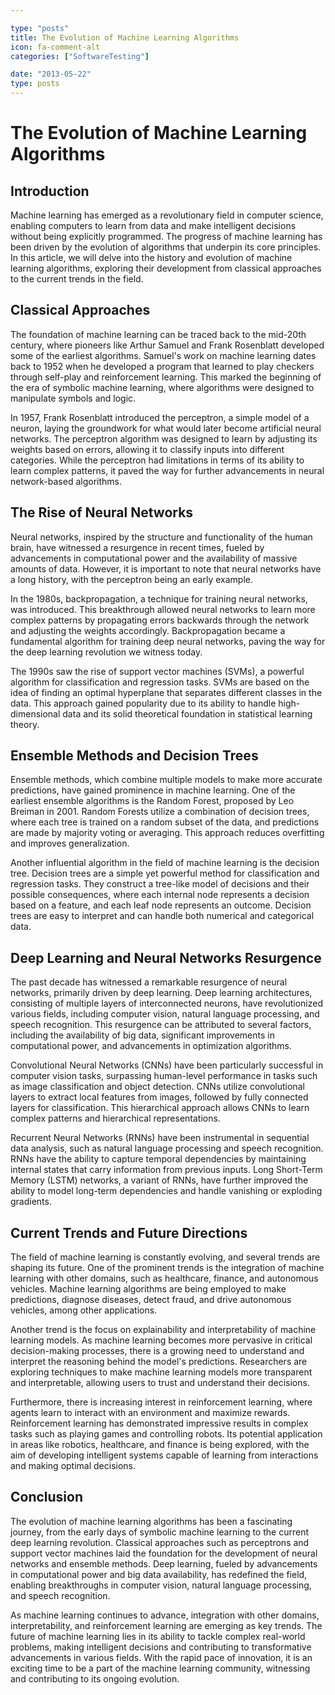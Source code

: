 ```yaml
---

type: "posts"
title: The Evolution of Machine Learning Algorithms
icon: fa-comment-alt
categories: ["SoftwareTesting"]

date: "2013-05-22"
type: posts
---
```





# The Evolution of Machine Learning Algorithms

## Introduction

Machine learning has emerged as a revolutionary field in computer science, enabling computers to learn from data and make intelligent decisions without being explicitly programmed. The progress of machine learning has been driven by the evolution of algorithms that underpin its core principles. In this article, we will delve into the history and evolution of machine learning algorithms, exploring their development from classical approaches to the current trends in the field.

## Classical Approaches

The foundation of machine learning can be traced back to the mid-20th century, where pioneers like Arthur Samuel and Frank Rosenblatt developed some of the earliest algorithms. Samuel's work on machine learning dates back to 1952 when he developed a program that learned to play checkers through self-play and reinforcement learning. This marked the beginning of the era of symbolic machine learning, where algorithms were designed to manipulate symbols and logic.

In 1957, Frank Rosenblatt introduced the perceptron, a simple model of a neuron, laying the groundwork for what would later become artificial neural networks. The perceptron algorithm was designed to learn by adjusting its weights based on errors, allowing it to classify inputs into different categories. While the perceptron had limitations in terms of its ability to learn complex patterns, it paved the way for further advancements in neural network-based algorithms.

## The Rise of Neural Networks

Neural networks, inspired by the structure and functionality of the human brain, have witnessed a resurgence in recent times, fueled by advancements in computational power and the availability of massive amounts of data. However, it is important to note that neural networks have a long history, with the perceptron being an early example.

In the 1980s, backpropagation, a technique for training neural networks, was introduced. This breakthrough allowed neural networks to learn more complex patterns by propagating errors backwards through the network and adjusting the weights accordingly. Backpropagation became a fundamental algorithm for training deep neural networks, paving the way for the deep learning revolution we witness today.

The 1990s saw the rise of support vector machines (SVMs), a powerful algorithm for classification and regression tasks. SVMs are based on the idea of finding an optimal hyperplane that separates different classes in the data. This approach gained popularity due to its ability to handle high-dimensional data and its solid theoretical foundation in statistical learning theory.

## Ensemble Methods and Decision Trees

Ensemble methods, which combine multiple models to make more accurate predictions, have gained prominence in machine learning. One of the earliest ensemble algorithms is the Random Forest, proposed by Leo Breiman in 2001. Random Forests utilize a combination of decision trees, where each tree is trained on a random subset of the data, and predictions are made by majority voting or averaging. This approach reduces overfitting and improves generalization.

Another influential algorithm in the field of machine learning is the decision tree. Decision trees are a simple yet powerful method for classification and regression tasks. They construct a tree-like model of decisions and their possible consequences, where each internal node represents a decision based on a feature, and each leaf node represents an outcome. Decision trees are easy to interpret and can handle both numerical and categorical data.

## Deep Learning and Neural Networks Resurgence

The past decade has witnessed a remarkable resurgence of neural networks, primarily driven by deep learning. Deep learning architectures, consisting of multiple layers of interconnected neurons, have revolutionized various fields, including computer vision, natural language processing, and speech recognition. This resurgence can be attributed to several factors, including the availability of big data, significant improvements in computational power, and advancements in optimization algorithms.

Convolutional Neural Networks (CNNs) have been particularly successful in computer vision tasks, surpassing human-level performance in tasks such as image classification and object detection. CNNs utilize convolutional layers to extract local features from images, followed by fully connected layers for classification. This hierarchical approach allows CNNs to learn complex patterns and hierarchical representations.

Recurrent Neural Networks (RNNs) have been instrumental in sequential data analysis, such as natural language processing and speech recognition. RNNs have the ability to capture temporal dependencies by maintaining internal states that carry information from previous inputs. Long Short-Term Memory (LSTM) networks, a variant of RNNs, have further improved the ability to model long-term dependencies and handle vanishing or exploding gradients.

## Current Trends and Future Directions

The field of machine learning is constantly evolving, and several trends are shaping its future. One of the prominent trends is the integration of machine learning with other domains, such as healthcare, finance, and autonomous vehicles. Machine learning algorithms are being employed to make predictions, diagnose diseases, detect fraud, and drive autonomous vehicles, among other applications.

Another trend is the focus on explainability and interpretability of machine learning models. As machine learning becomes more pervasive in critical decision-making processes, there is a growing need to understand and interpret the reasoning behind the model's predictions. Researchers are exploring techniques to make machine learning models more transparent and interpretable, allowing users to trust and understand their decisions.

Furthermore, there is increasing interest in reinforcement learning, where agents learn to interact with an environment and maximize rewards. Reinforcement learning has demonstrated impressive results in complex tasks such as playing games and controlling robots. Its potential application in areas like robotics, healthcare, and finance is being explored, with the aim of developing intelligent systems capable of learning from interactions and making optimal decisions.

## Conclusion

The evolution of machine learning algorithms has been a fascinating journey, from the early days of symbolic machine learning to the current deep learning revolution. Classical approaches such as perceptrons and support vector machines laid the foundation for the development of neural networks and ensemble methods. Deep learning, fueled by advancements in computational power and big data availability, has redefined the field, enabling breakthroughs in computer vision, natural language processing, and speech recognition.

As machine learning continues to advance, integration with other domains, interpretability, and reinforcement learning are emerging as key trends. The future of machine learning lies in its ability to tackle complex real-world problems, making intelligent decisions and contributing to transformative advancements in various fields. With the rapid pace of innovation, it is an exciting time to be a part of the machine learning community, witnessing and contributing to its ongoing evolution.